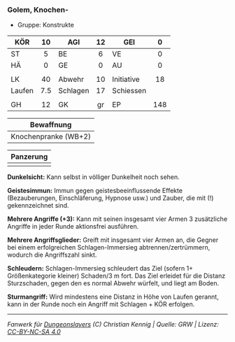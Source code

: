 ### Golem, Knochen-

- Gruppe: Konstrukte

| KÖR    | 10  | AGI      | 12  | GEI        |  0  |
| ------ | :-: | -------- | :-: | ---------- | :-: |
| ST     |  5  | BE       |  6  | VE         |  0  |
| HÄ     |  0  | GE       |  0  | AU         |  0  |
|        |     |          |     |            |     |
| LK     | 40  | Abwehr   | 10  | Initiative | 18  |
| Laufen | 7.5 | Schlagen | 17  | Schiessen  |     |
|        |     |          |     |            |     |
| GH     | 12  | GK       | gr  | EP         | 148 |

|      Bewaffnung      |
| :------------------: |
| Knochenpranke (WB+2) |

| Panzerung |
| :-------: |
|           |

**Dunkelsicht:** Kann selbst in völliger Dunkelheit noch sehen.

**Geistesimmun:** Immun gegen geistesbeeinflussende Effekte (Bezauberungen, Einschläferung, Hypnose usw.) und Zauber, die mit (!) gekennzeichnet sind.

**Mehrere Angriffe (+3):** Kann mit seinen insgesamt vier Armen 3 zusätzliche Angriffe in jeder Runde aktionsfrei ausführen.

**Mehrere Angriffsglieder:** Greift mit insgesamt vier Armen an, die Gegner bei einem erfolgreichen Schlagen-Immersieg abtrennen/zertrümmern, wodurch die Angriffszahl sinkt.

**Schleudern:** Schlagen-Immersieg schleudert das Ziel (sofern 1+ Größenkategorie kleiner) Schaden/3 m fort. Das Ziel erleidet für die Distanz Sturzschaden, gegen den es normal Abwehr würfelt, und liegt am Boden.

**Sturmangriff:** Wird mindestens eine Distanz in Höhe von Laufen gerannt, kann in der Runde noch ein Angriff mit Schlagen + KÖR erfolgen.

---

_Fanwerk für [Dungeonslayers](https://www.dungeonslayers.net/) (C) Christian Kennig | Quelle: GRW | Lizenz: [CC-BY-NC-SA 4.0](https://creativecommons.org/licenses/by-nc-sa/4.0/deed.de)_
